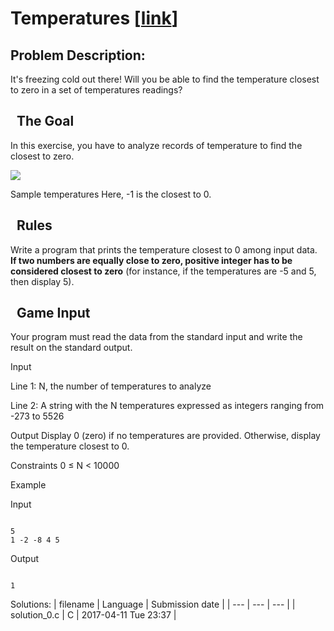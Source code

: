 # Temperatures \[[link](https://www.codingame.com/training/easy/temperatures)\]
## Problem Description:
It's freezing cold out there! Will you be able to find the temperature closest to zero in a set of temperatures readings?
 


  The Goal
----------



In this exercise, you have to analyze records of temperature to find the closest to zero.



![](https://code.codingame.com/fileservlet?id=2553414341796)

Sample temperatures
Here, -1 is the closest to 0.





  Rules
-------



Write a program that prints the temperature closest to 0 among input data. **If two numbers are equally close to zero, positive integer has to be considered closest to zero** (for instance, if the temperatures are -5 and 5, then display 5).




  Game Input
------------




Your program must read the data from the standard input and write the result on the standard output.



Input

Line 1:  N, the number of temperatures to analyze


Line 2:  A string with the N temperatures expressed as integers ranging from -273 to 5526






Output
Display 0 (zero) if no temperatures are provided. Otherwise, display the temperature closest to 0.



Constraints
0 ≤ N < 10000



Example



Input

```

5
1 -2 -8 4 5
```



Output

```

1
```








Solutions:
| filename | Language | Submission date |
| --- | --- | --- |
| solution_0.c | C | 2017-04-11 Tue 23:37 |
